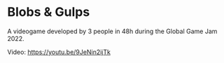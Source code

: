 # Blobs & Gulps

A videogame developed by 3 people in 48h during the Global Game Jam 2022.

Video: https://youtu.be/9JeNin2ijTk
